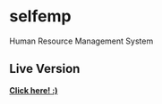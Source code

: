 # selfemp
Human Resource Management System

## Live Version

**[Click here! :)](https://poojaranim.github.io/selfemp/)**
